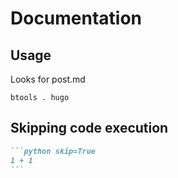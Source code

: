 # Documentation

## Usage

Looks for post.md

```
btools . hugo
```

## Skipping code execution

~~~md
```python skip=True
1 + 1
```
~~~